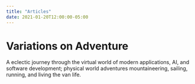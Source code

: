```yaml
---
title: "Articles"
date: 2021-01-20T12:00:00-05:00
---
```

# Variations on Adventure
A eclectic journey through the virtual world of modern applications, AI, and software development; physical world adventures mountaineering, sailing, running, and living the van life.
